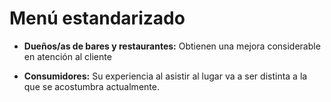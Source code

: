 # Menú estandarizado

- **Dueños/as de bares y restaurantes:** Obtienen una mejora considerable en atención al cliente

- **Consumidores:** Su experiencia al asistir al lugar va a ser distinta a la que se acostumbra actualmente.